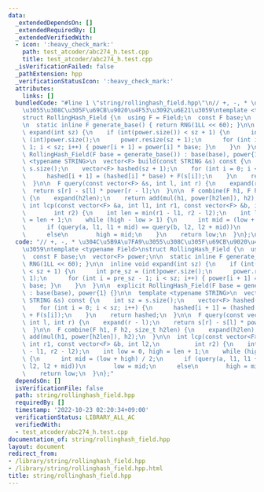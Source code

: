 ```yaml
---
data:
  _extendedDependsOn: []
  _extendedRequiredBy: []
  _extendedVerifiedWith:
  - icon: ':heavy_check_mark:'
    path: test_atcoder/abc274_h.test.cpp
    title: test_atcoder/abc274_h.test.cpp
  _isVerificationFailed: false
  _pathExtension: hpp
  _verificationStatusIcon: ':heavy_check_mark:'
  attributes:
    links: []
  bundledCode: "#line 1 \"string/rollinghash_field.hpp\"\n// +, -, * \u304C\u5B9A\u7FA9\
    \u3055\u308C\u305F\u69CB\u9020\u4F53\u3092\u6E21\u3059\ntemplate <typename Field>\n\
    struct RollingHash_Field {\n  using F = Field;\n  const F base;\n  vector<F> power;\n\
    \n  static inline F generate_base() { return RNG(1LL << 60); }\n\n  inline void\
    \ expand(int sz) {\n    if (int(power.size()) < sz + 1) {\n      int pre_sz =\
    \ (int)power.size();\n      power.resize(sz + 1);\n      for (int i = pre_sz -\
    \ 1; i < sz; i++) { power[i + 1] = power[i] * base; }\n    }\n  }\n\n  explicit\
    \ RollingHash_Field(F base = generate_base()) : base(base), power{1} {}\n\n  template\
    \ <typename STRING>\n  vector<F> build(const STRING &s) const {\n    int sz =\
    \ s.size();\n    vector<F> hashed(sz + 1);\n    for (int i = 0; i < sz; i++) {\n\
    \      hashed[i + 1] = (hashed[i] * base) + F(s[i]);\n    }\n    return hashed;\n\
    \  }\n\n  F query(const vector<F> &s, int l, int r) {\n    expand(r - l);\n  \
    \  return s[r] - s[l] * power[r - l];\n  }\n\n  F combine(F h1, F h2, size_t h2len)\
    \ {\n    expand(h2len);\n    return add(mul(h1, power[h2len]), h2);\n  }\n\n \
    \ int lcp(const vector<F> &a, int l1, int r1, const vector<F> &b, int l2,\n  \
    \        int r2) {\n    int len = min(r1 - l1, r2 - l2);\n    int low = 0, high\
    \ = len + 1;\n    while (high - low > 1) {\n      int mid = (low + high) / 2;\n\
    \      if (query(a, l1, l1 + mid) == query(b, l2, l2 + mid))\n        low = mid;\n\
    \      else\n        high = mid;\n    }\n    return low;\n  }\n};\n"
  code: "// +, -, * \u304C\u5B9A\u7FA9\u3055\u308C\u305F\u69CB\u9020\u4F53\u3092\u6E21\
    \u3059\ntemplate <typename Field>\nstruct RollingHash_Field {\n  using F = Field;\n\
    \  const F base;\n  vector<F> power;\n\n  static inline F generate_base() { return\
    \ RNG(1LL << 60); }\n\n  inline void expand(int sz) {\n    if (int(power.size())\
    \ < sz + 1) {\n      int pre_sz = (int)power.size();\n      power.resize(sz +\
    \ 1);\n      for (int i = pre_sz - 1; i < sz; i++) { power[i + 1] = power[i] *\
    \ base; }\n    }\n  }\n\n  explicit RollingHash_Field(F base = generate_base())\
    \ : base(base), power{1} {}\n\n  template <typename STRING>\n  vector<F> build(const\
    \ STRING &s) const {\n    int sz = s.size();\n    vector<F> hashed(sz + 1);\n\
    \    for (int i = 0; i < sz; i++) {\n      hashed[i + 1] = (hashed[i] * base)\
    \ + F(s[i]);\n    }\n    return hashed;\n  }\n\n  F query(const vector<F> &s,\
    \ int l, int r) {\n    expand(r - l);\n    return s[r] - s[l] * power[r - l];\n\
    \  }\n\n  F combine(F h1, F h2, size_t h2len) {\n    expand(h2len);\n    return\
    \ add(mul(h1, power[h2len]), h2);\n  }\n\n  int lcp(const vector<F> &a, int l1,\
    \ int r1, const vector<F> &b, int l2,\n          int r2) {\n    int len = min(r1\
    \ - l1, r2 - l2);\n    int low = 0, high = len + 1;\n    while (high - low > 1)\
    \ {\n      int mid = (low + high) / 2;\n      if (query(a, l1, l1 + mid) == query(b,\
    \ l2, l2 + mid))\n        low = mid;\n      else\n        high = mid;\n    }\n\
    \    return low;\n  }\n};"
  dependsOn: []
  isVerificationFile: false
  path: string/rollinghash_field.hpp
  requiredBy: []
  timestamp: '2022-10-23 02:20:34+09:00'
  verificationStatus: LIBRARY_ALL_AC
  verifiedWith:
  - test_atcoder/abc274_h.test.cpp
documentation_of: string/rollinghash_field.hpp
layout: document
redirect_from:
- /library/string/rollinghash_field.hpp
- /library/string/rollinghash_field.hpp.html
title: string/rollinghash_field.hpp
---
```

